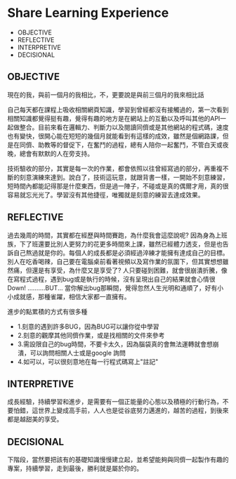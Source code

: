 

# Share Learning Experience
  + OBJECTIVE
  + REFLECTIVE
  + INTERPRETIVE
  + DECISIONAL


## OBJECTIVE

現在的我，與前一個月的我相比，不，更要說是與前三個月的我來相比話  

自己每天都在課程上吸收相關網頁知識，學習到曾經都沒有接觸過的，第一次看到相關知識都覺得挺有趣，覺得有趣的地方是在網站上的互動以及呼叫其他的API一起做整合。目前來看在邏輯力、判斷力以及閱讀同儕或是其他網站的程式碼，速度也有變快，很開心能在短短的幾個月就能看到有這樣的成效，雖然是個網路課，但是在同儕、助教等的督促下，在奮鬥的過程，總有人陪你一起奮鬥，不管白天或夜晚，總會有默默的人在旁支持。  

技術驗收的部分，其實是每一次的作業，都會依照以往曾經寫過的部分，再重複不斷的刻意演練來達到。說白了，技術這玩意，就跟背書一樣，一開始不刻意練習，短時間內都能記得那是什麼東西，但是過一陣子，不碰或是真的偶爾才用，真的很容易就忘光光了。學習沒有其他捷徑，唯獨就是刻意的練習去達成效果。  

## REFLECTIVE

過去幾周的時間，其實都在經歷與時間賽跑，為什麼我會這麼說呢? 因為身為上班族，下了班還要比別人更努力的花更多時間來上課，雖然已經體力透支，但是也告訴自己熬過就是你的。每個人的成長都是必須經過淬練才能擁有達成自己的目標。別人在吃香喝辣，自己要在電腦桌前看著視頻以及寫作業的氛圍下，但其實想想雖然痛，但還是有享受，為什麼又是享受了? 人只要碰到困難，就會很崩潰折騰，像在寫程式過程，遇到bug或是執行的時候，沒有呈現出自己的結果就會心情很Down! ..........BUT... 當你解出bug那瞬間，覺得忽然人生光明和通順了，好有小小成就感，那種雀躍，相信大家都一直擁有。  

進步的點累積的方式有很多種  

  + 1.刻意的遇到許多BUG，因為BUG可以讓你從中學習
  + 2.刻意的觀摩其他同儕作業，或是找相關的文件來參考
  + 3.需設限自己的bug時間，不要卡太久，因為腦袋真的會無法運轉就會想崩潰，可以詢問相關人士或是google 詢問
  + 4.如可以，可以很刻意地在每一行程式碼寫上"註記"


## INTERPRETIVE
成長經驗，持續學習和進步，是需要有一個正能量的心態以及積極的行動行為，不要怕錯，這世界上變成高手前，人人也是從谷底努力邁進的，越苦的過程，到後來都是越甜美的享受。




## DECISIONAL
下階段，當然要把該有的基礎知識慢慢建立起，並希望能夠與同儕一起製作有趣的專案，持續學習，走到最後，勝利就是屬於你的。



